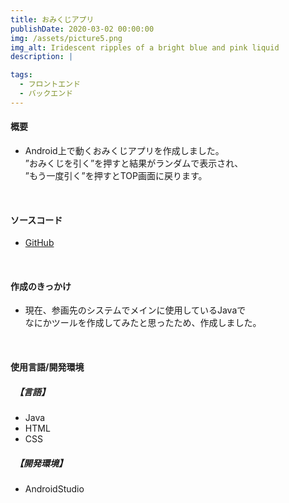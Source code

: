 ```yaml
---
title: おみくじアプリ
publishDate: 2020-03-02 00:00:00
img: /assets/picture5.png
img_alt: Iridescent ripples of a bright blue and pink liquid
description: |

tags:
  - フロントエンド
  - バックエンド
---
```


#### 概要
- Android上で動くおみくじアプリを作成しました。  
”おみくじを引く”を押すと結果がランダムで表示され、  
”もう一度引く”を押すとTOP画面に戻ります。

&nbsp;

#### ソースコード
- [GitHub](https://github.com/tokonatu55/omikuji/tree/main)

&nbsp;

#### 作成のきっかけ
- 現在、参画先のシステムでメインに使用しているJavaで  
なにかツールを作成してみたと思ったため、作成しました。

&nbsp;

#### 使用言語/開発環境
##### 　【言語】
- Java
- HTML
- CSS

##### 　【開発環境】
- AndroidStudio